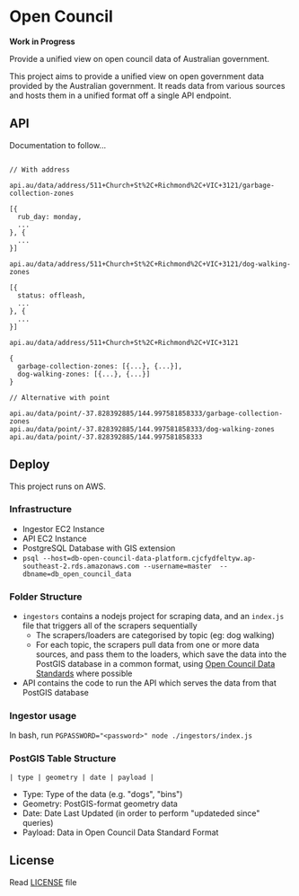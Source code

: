 # Open Council

**Work in Progress**

Provide a unified view on open council data of Australian government.

This project aims to provide a unified view on open government data provided by the Australian government. It reads data from various sources and hosts them in a unified format off a single API endpoint.

## API

Documentation to follow...

```

// With address

api.au/data/address/511+Church+St%2C+Richmond%2C+VIC+3121/garbage-collection-zones

[{
  rub_day: monday,
  ...
}, {
  ...
}]

api.au/data/address/511+Church+St%2C+Richmond%2C+VIC+3121/dog-walking-zones

[{
  status: offleash,
  ...
}, {
  ...
}]

api.au/data/address/511+Church+St%2C+Richmond%2C+VIC+3121

{
  garbage-collection-zones: [{...}, {...}],
  dog-walking-zones: [{...}, {...}]
}

// Alternative with point

api.au/data/point/-37.828392885/144.997581858333/garbage-collection-zones
api.au/data/point/-37.828392885/144.997581858333/dog-walking-zones
api.au/data/point/-37.828392885/144.997581858333

```

## Deploy

This project runs on AWS.

### Infrastructure

- Ingestor EC2 Instance
- API EC2 Instance
- PostgreSQL Database with GIS extension
 - `psql --host=db-open-council-data-platform.cjcfydfeltyw.ap-southeast-2.rds.amazonaws.com --username=master  --dbname=db_open_council_data`

### Folder Structure

- `ingestors` contains a nodejs project for scraping data, and an `index.js` file that triggers all of the scrapers sequentially
  - The scrapers/loaders are categorised by topic (eg: dog walking)
  - For each topic, the scrapers pull data from one or more data sources, and pass them to the loaders, which save the data into the PostGIS database in a common format, using [Open Council Data Standards](http://standards.opencouncildata.org/) where possible
- API contains the code to run the API which serves the data from that PostGIS database

### Ingestor usage

In bash, run `PGPASSWORD="<password>" node ./ingestors/index.js`

### PostGIS Table Structure

`| type | geometry | date | payload |`

- Type: Type of the data (e.g. "dogs", "bins")
- Geometry: PostGIS-format geometry data
- Date: Date Last Updated (in order to perform "updateded since" queries)
- Payload: Data in Open Council Data Standard Format

## License

Read [LICENSE](LICENSE) file
